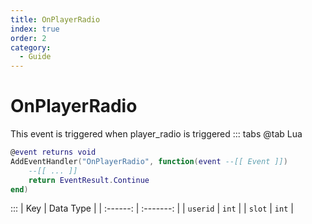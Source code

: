 ```yaml
---
title: OnPlayerRadio
index: true
order: 2
category:
  - Guide
---
```


# OnPlayerRadio
This event is triggered when player_radio is triggered
::: tabs
@tab Lua
```lua
@event returns void
AddEventHandler("OnPlayerRadio", function(event --[[ Event ]])
    --[[ ... ]]
    return EventResult.Continue
end)
```

:::
|    Key   | Data Type |
| :------: | :-------: |
| `userid` |   `int`   |
|  `slot`  |   `int`   |